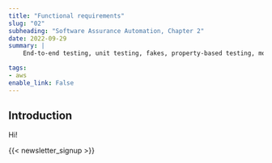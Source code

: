 ```yaml
---
title: "Functional requirements"
slug: "02"
subheading: "Software Assurance Automation, Chapter 2"
date: 2022-09-29
summary: |
    End-to-end testing, unit testing, fakes, property-based testing, model-based testing, formal methods.

tags:
- aws
enable_link: False
---
```


## Introduction

Hi!

{{< newsletter_signup >}}